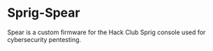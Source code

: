 # Sprig-Spear
Spear is a custom firmware for the Hack Club Sprig console used for cybersecurity pentesting. 
